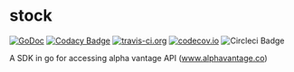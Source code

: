 # stock

[![GoDoc](https://godoc.org/github.com/SimpleApplicationsOrg/stock?status.svg)](https://godoc.org/github.com/SimpleApplicationsOrg/stock)
[![Codacy Badge](https://api.codacy.com/project/badge/Grade/1449c882fd3a42ac822ff3b04f37978e)](https://www.codacy.com/app/mateus.fernandes06/stock?utm_source=github.com&utm_medium=referral&utm_content=SimpleApplicationsOrg/stock&utm_campaign=badger)
[![travis-ci.org](https://travis-ci.org/SimpleApplicationsOrg/stock.svg?branch=master)](http://travis-ci.org/SimpleApplicationsOrg/stock?branch=master)
[![codecov.io](http://codecov.io/github/SimpleApplicationsOrg/stock/coverage.svg?branch=master)](http://codecov.io/github/SimpleApplicationsOrg/stock?branch=master)
![Circleci Badge](https://circleci.com/gh/SimpleApplicationsOrg/stock.png?circle-token=:circle-token)


A SDK in go for accessing alpha vantage API (www.alphavantage.co)
